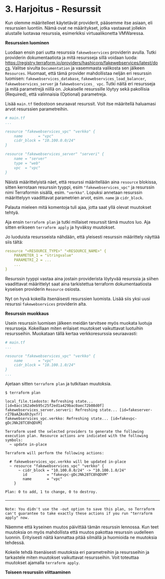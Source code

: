 # 3. Harjoitus - Resurssit

Kun olemme määritelleet käytetävät providerit, pääsemme itse asiaan, eli resurssien luontiin. Nämä ovat ne määritykset, jotka vastaavat jollekin alustalle luotavaa resurssia, esimerkiksi virtuaalikonetta VMWaressa.

**Resurssien luominen**

Luodaan ensin pari uutta resurssia `fakewebservices` providerin avulla. Tutki providerin dokumentaatiota ja mitä resursseja sillä voidaan luoda: <https://registry.terraform.io/providers/hashicorp/fakewebservices/latest/docs>. Valitse sivulta `Documentation` ja vasemmasta valikosta sen jälkeen `Resources`. Huomaat, että tämä provider mahdollistaa neljän eri resurssin luomisen:
`fakewebservices_database`, `fakewebservices_load_balancer`, `fakewebservices_server` ja `fakewebservices_ vpc`. Tutki näitä eri resursseja ja mitä parametrejä niillä on. Jokaiselle resurssille löytyy sekä pakollisia (Required), että valinnaisia (Optional) parametreja.

Lisää `main.tf` tiedostoon seuraavat resurssit. Voit itse määritellä haluamasi arvot resurssien parametreihin.

```yaml
# main.tf
...

resource "fakewebservices_vpc" "verkko" {
    name       = "vpc"
    cidr_block = "10.100.0.0/24"
}

resource "fakewebservices_server" "serveri" {
    name = "server"
    type = "web"
    vpc  = "vpc"
}

```

Näistä määrittelyistä näet, että resurssi määritellään aina `resource` blokissa, sitten kerrotaan resurssin tyyppi, esim `"fakewebservices_vpc"` ja resurssin nimi Terraformin sisällä, esim. `"verkko"`. Lopuksi annetaan resurssin määrittelyyn vaadittavat parametrien arvot, esim. `name` ja `cidr_block`. 

Palauta mieleen mitä komentoja tuli ajaa, jotta saat yllä olevat muutokset tehtyä.

Aja  ensin `terraform plan` ja tutki millaiset resurssit tämä muutos luo. Aja sitten erikseen `terraform apply` ja hyväksy muutokset.

Jo luoduista resursseista nähdään, että yleisesti resurssin määrittely näyttää siis tältä:

```yaml
resource "<RESOURCE_TYPE>" "<RESOURCE_NAME>" {
    PARAMETER_1 = "stringvalue"
    PARAMETRI_2 = ...
    ...
}
```
Resurssin tyyppi vastaa aina jostain providerista löytyvää resurssia ja siihen vaadittavat määrittelyt saat aina tarkistettua terraform dokumentaatiosta kyseisen providerin `Resource` osiosta.

Nyt on hyvä kokeilla itsenäisesti resurssien luomista. Lisää siis yksi uusi resurssi `fakewebservices` providerin alta.

**Resurssin muokkaus**

Usein resurssin luomisen jälkeen meidän tarvitsee myös muokata luotuja resursseja. Kokeillaan miten erilaiset muutokset vaikuttavat luotuihin resursseihin. Muokataan tällä kertaa verkkoresurssia seuraavasti:

```yaml
# main.tf
...

resource "fakewebservices_vpc" "verkko" {
    name       = "vpc"
    cidr_block = "10.100.1.0/24"
}
...
```

Ajetaan sitten `terraform plan` ja tutkitaan muutoksia.

```
$ terraform plan

local_file.tiedosto: Refreshing state... [id=8acc162a0eb95c25f2ed1a429bac0aec72b08d0f]
fakewebservices_server.serveri: Refreshing state... [id=fakeserver-rZ7BaAZAs6h3yxfr]
fakewebservices_vpc.verkko: Refreshing state... [id=fakevpc-gDcJNk28TC8hQDVM]

Terraform used the selected providers to generate the following execution plan. Resource actions are indicated with the following symbols:
  ~ update in-place

Terraform will perform the following actions:

  # fakewebservices_vpc.verkko will be updated in-place
  ~ resource "fakewebservices_vpc" "verkko" {
      ~ cidr_block = "10.100.0.0/24" -> "10.100.1.0/24"
        id         = "fakevpc-gDcJNk28TC8hQDVM"
        name       = "vpc"
    }

Plan: 0 to add, 1 to change, 0 to destroy.

──────────────────────────────────────────────────────────────────────────────────────────────────────────────────────────────────────────────────────────────── 

Note: You didn't use the -out option to save this plan, so Terraform can't guarantee to take exactly these actions if you run "terraform apply" now.
```
Näemme että kyseinen muutos päivittää tämän resurssin lennossa. Kun teet muutoksia on myös mahdollista että muutos pakottaa resurssin uudelleen luonnin. Erityisesti näitä kannattaa pitää silmällä ja huomioida ne muutoksia tehdessä.

Kokeile tehdä itsenäisesti muutoksia eri parametreihin ja resursseihin ja tarkastele miten muutokset vaikuttavat resursseihin. Voit toteuttaa muutokset ajamalla `terraform apply`.

**Toiseen resurssiin viittaaminen**
